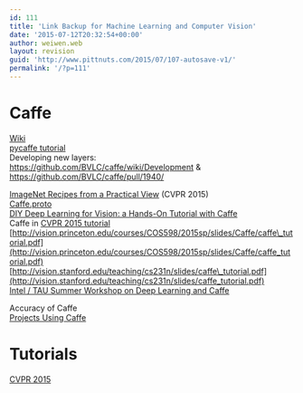 ```yaml
---
id: 111
title: 'Link Backup for Machine Learning and Computer Vision'
date: '2015-07-12T20:32:54+00:00'
author: weiwen.web
layout: revision
guid: 'http://www.pittnuts.com/2015/07/107-autosave-v1/'
permalink: '/?p=111'
---
```


# Caffe

[Wiki](https://github.com/BVLC/caffe/wiki)  
[pycaffe tutorial](http://nbviewer.ipython.org/github/BVLC/caffe/tree/tutorial/examples/)  
Developing new layers:  
<https://github.com/BVLC/caffe/wiki/Development> &amp; <https://github.com/BVLC/caffe/pull/1940/>

[ImageNet Recipes from a Practical View](http://image-net.org/tutorials/cvpr2015/getting_started.pdf) (CVPR 2015)  
[Caffe.proto](https://github.com/BVLC/caffe/blob/master/src/caffe/proto/caffe.proto)  
[DIY Deep Learning for Vision: a Hands-On Tutorial with Caffe](https://docs.google.com/presentation/d/1UeKXVgRvvxg9OUdh_UiC5G71UMscNPlvArsWER41PsU/edit#slide=id.p)  
Caffe in [CVPR 2015 tutorial](https://docs.google.com/presentation/d/1TI4TbU1NaKdPG0VRMhQjW8hsKdnjwx3StjhCZ5ZT5UM/edit#slide=id.g7569f7be5_1_0)  
[http://vision.princeton.edu/courses/COS598/2015sp/slides/Caffe/caffe\_tutorial.pdf](http://vision.princeton.edu/courses/COS598/2015sp/slides/Caffe/caffe_tutorial.pdf)  
[http://vision.stanford.edu/teaching/cs231n/slides/caffe\_tutorial.pdf](http://vision.stanford.edu/teaching/cs231n/slides/caffe_tutorial.pdf)  
[Intel / TAU Summer Workshop on Deep Learning and Caffe](http://courses.cs.tau.ac.il/Caffe_workshop/Bootcamp/)

Accuracy of Caffe  
[Projects Using Caffe](https://github.com/BVLC/caffe/wiki/Related-Projects)

# Tutorials

[CVPR 2015](http://www.pamitc.org/cvpr15/tutorials.php)